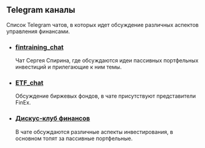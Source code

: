 ## Telegram каналы
Список Telegram чатов, в которых идет обсуждение различных аспектов управления финансами.

- ### [fintraining_chat](http://telegram.me/fintraining_chat)
  Чат Сергея Спирина, где обсуждаются идеи пассивных портфельных инвестиций и прилегающие к ним темы.

- ### [ETF_chat](http://telegram.me/ETF_chat)
  Обсуждение биржевых фондов, в чате присутствуют представители FinEx.

- ### [Дискус-клуб финансов](http://telegram.me/etfcash)
  В чате обсуждаются различные аспекты инвестирования, в основном топят за пассивные портфельные.